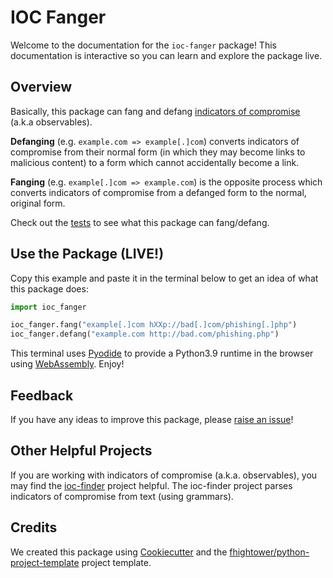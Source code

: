 # IOC Fanger

Welcome to the documentation for the `ioc-fanger` package!
This documentation is interactive so you can learn and explore the package live.

## Overview

Basically, this package can fang and defang [indicators of compromise](https://digitalguardian.com/blog/what-are-indicators-compromise) (a.k.a observables).

**Defanging** (e.g. `example.com => example[.]com`) converts indicators of compromise from their normal form (in which they may become links to malicious content) to a form which cannot accidentally become a link.

**Fanging** (e.g. `example[.]com => example.com`) is the opposite process which converts indicators of compromise from a defanged form to the normal, original form.

Check out the [tests](https://github.com/ioc-fang/ioc_fanger/blob/main/tests/test_ioc_fanger.py) to see what this package can fang/defang.

## Use the Package (LIVE!)

Copy this example and paste it in the terminal below to get an idea of what this package does:

```python
import ioc_fanger

ioc_fanger.fang("example[.]com hXXp://bad[.]com/phishing[.]php")
ioc_fanger.defang("example.com http://bad.com/phishing.php")
```

<div id="terminal"></div>

This terminal uses [Pyodide](https://pyodide.org/en/stable/index.html) to provide a Python3.9 runtime in the browser using [WebAssembly](https://webassembly.org/). Enjoy!

## Feedback

If you have any ideas to improve this package, please [raise an issue](https://github.com/ioc-fang/ioc-fanger/issues)!

## Other Helpful Projects

If you are working with indicators of compromise (a.k.a. observables), you may find the [ioc-finder](https://github.com/fhightower/ioc-finder) project helpful. The ioc-finder project parses indicators of compromise from text (using grammars).

## Credits

We created this package using [Cookiecutter](https://github.com/audreyr/cookiecutter) and the [fhightower/python-project-template](https://github.com/fhightower/python-project-template) project template.
